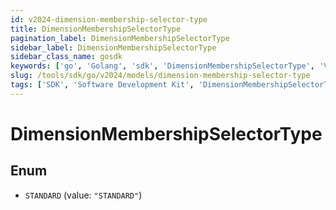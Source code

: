```yaml
---
id: v2024-dimension-membership-selector-type
title: DimensionMembershipSelectorType
pagination_label: DimensionMembershipSelectorType
sidebar_label: DimensionMembershipSelectorType
sidebar_class_name: gosdk
keywords: ['go', 'Golang', 'sdk', 'DimensionMembershipSelectorType', 'V2024DimensionMembershipSelectorType'] 
slug: /tools/sdk/go/v2024/models/dimension-membership-selector-type
tags: ['SDK', 'Software Development Kit', 'DimensionMembershipSelectorType', 'V2024DimensionMembershipSelectorType']
---
```


# DimensionMembershipSelectorType

## Enum


* `STANDARD` (value: `"STANDARD"`)


